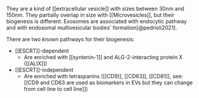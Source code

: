 They are a kind of [[extracellular vesicle]] with sizes between 30nm and 150nm. They partially overlap in size with [[Microvesicles]], but their biogenesis is different. Exosomes are associated with endocytic pathway and with endosomal multivesicular bodies' formation[@pedrioli2021]. 

There are two *known* pathways for their biogenesis:

- [[ESCRT]]-dependent
    - Are enriched with [[syntenin-1]] and ALG-2-interacting protein X ([[ALIX]])
- [[ESCRT]]-independent
    - Are enriched with tetraspanins ([[CD9]], [[CD63]], [[CD81]], see: [[CD9 and CD63 are used as biomarkers in EVs but they can change from cell line to cell line]])

